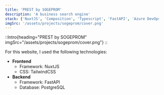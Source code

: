 ```yaml
---
title: 'PREST by SOGEPROM'
description: 'A business search engine'
stack: ['NuxtJS', 'Composition', 'Typescript', 'FastAPI', 'Azure DevOps', 'Azure Active Directory', 'Cypress']
imgSrc: '/assets/projects/sogeprom/cover.png'
---
```

::Intro{heading="PREST by SOGEPROM" imgSrc="/assets/projects/sogeprom/cover.png"}
::

For this website, I used the following technologies:
- **Frontend**
  - Framework: NuxtJS
  - CSS: TailwindCSS
- **Backend**
  - Framework: FastAPI
  - Database: PostgreSQL